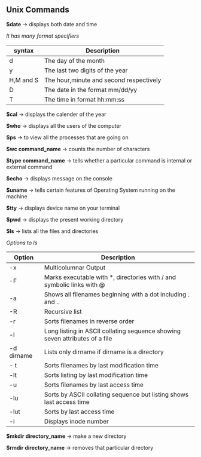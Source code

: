 ## Unix Commands

**$date** -> displays both date and time

*It has many format specifiers*

| syntax | Description |
|-|-|
 | d | The day of the month |
 | y | The last two digits of the year |
 | H,M and S | The hour,minute and second respectively |
 | D | The date in the format mm/dd/yy |
 | T | The time in format hh:mm:ss |

 
**$cal** -> displays the calender of the year 

**$who** -> displays all the users of the computer

**$ps** -> to view all the processes that are going on 

**$wc command_name** -> counts the number of characters

**$type command_name** -> tells whether a particular command is internal or external command

**$echo** -> displays message on the console

**$uname** -> tells certain features of Operating System running on the machine 

**$tty** -> displays device name on your terminal

**$pwd** -> displays the present working directory

**$ls** -> lists all the files and directories 

*Options to ls*

| Option | Description |
|-|-|
| -x | Multicolumnar Output |
| -F | Marks executable with *, directories with / and symbolic links with @ |
| -a | Shows all filenames beginning with a dot including . and .. |
| -R | Recursive list
| -r | Sorts filenames in reverse order |
| -l | Long listing in ASCII collating sequence showing seven attributes of a file |
| -d dirname | Lists only dirname if dirname is a directory |
|- t | Sorts filenames by last modification time |
| -lt | Sorts listing by last modification time |
| -u | Sorts filenames by last access time |
| -lu | Sorts by ASCII collating sequence but listing shows last access time |
| -lut | Sorts by last access time |
| -i | Displays inode number |

**$mkdir directory_name** -> make a new directory 

**$rmdir directory_name** -> removes that particular directory